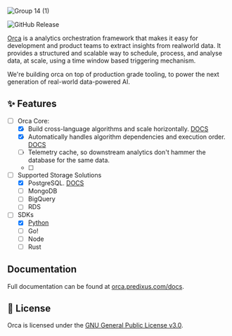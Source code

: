 ![Group 14 (1)](https://github.com/user-attachments/assets/f3725551-c19e-44cd-a8d4-f268bce5ac2a)

![GitHub Release](https://img.shields.io/github/v/release/Predixus/orca)

[Orca](https://orca.predixus.com) is a analytics orchestration framework that makes it easy for
development and product teams to extract insights from realworld data. It provides a
structured and scalable way to schedule, process, and analyse data, at scale, using a
time window based triggering mechanism.

We're building orca on top of production grade tooling, to power the next generation of real-world
data-powered AI.

## ✨ Features

- [ ] Orca Core:
  - [x] Build cross-language algorithms and scale horizontally. [DOCS](https://orca.predixus.com/docs)
  - [x] Automatically handles algorithm dependencies and execution order. [DOCS](https://orca.predixus.com/docs)
  - [ ] Telemetry cache, so downstream analytics don't hammer the database for the same data.
  - [ ]
- [ ] Supported Storage Solutions
  - [x] PostgreSQL. [DOCS](https://orca.predixus.com/docs)
  - [ ] MongoDB
  - [ ] BigQuery
  - [ ] RDS
- [ ] SDKs
  - [x] [Python](https://github.com/Predixus/orca-python)
  - [ ] Go!
  - [ ] Node
  - [ ] Rust

## Documentation

Full documentation can be found at [orca.predixus.com/docs](https://orca.predixus.com).

## 📄 License

Orca is licensed under the [GNU General Public License v3.0](./LICENSE.md).
